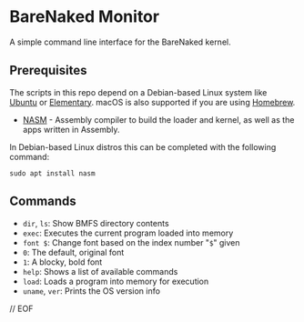 # BareNaked Monitor

A simple command line interface for the BareNaked kernel.


## Prerequisites

The scripts in this repo depend on a Debian-based Linux system like [Ubuntu](https://www.ubuntu.com/download/desktop) or [Elementary](https://elementary.io). macOS is also supported if you are using [Homebrew](https://brew.sh).

- [NASM](https://nasm.us) - Assembly compiler to build the loader and kernel, as well as the apps written in Assembly.

In Debian-based Linux distros this can be completed with the following command:

	sudo apt install nasm

## Commands

- `dir`, `ls`: Show BMFS directory contents
- `exec`: Executes the current program loaded into memory
- `font $`: Change font based on the index number "`$`" given
 - `0`: The default, original font
 - `1`: A blocky, bold font
- `help`: Shows a list of available commands
- `load`: Loads a program into memory for execution
- `uname`, `ver`: Prints the OS version info


// EOF
